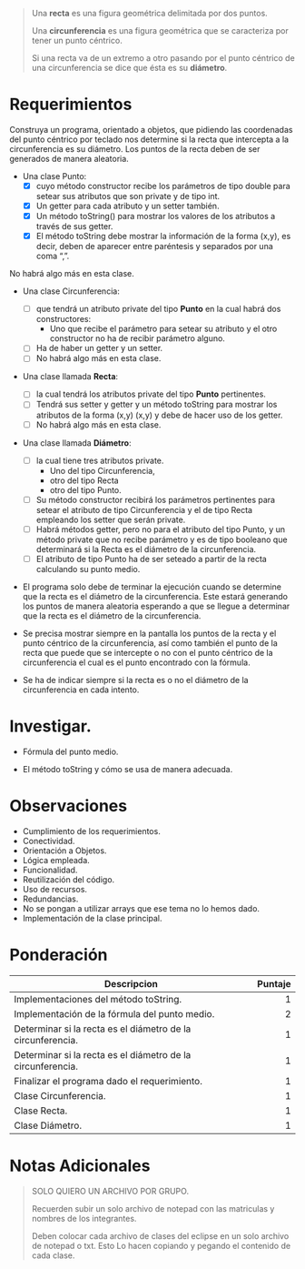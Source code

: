 > Una **recta** es una figura geométrica delimitada por dos puntos.
> 
> Una **circunferencia** es una figura geométrica que se caracteriza por tener un punto céntrico.
> 
> Si una recta va de un extremo a otro pasando por el punto céntrico de una circunferencia se dice que ésta es su **diámetro**. 


# Requerimientos

Construya un programa, orientado a objetos, que pidiendo las coordenadas del punto céntrico por teclado nos determine si la recta que intercepta a la circunferencia es su diámetro. Los puntos de la recta deben de ser generados de manera aleatoria. 


- Una clase Punto:
  - [x] cuyo método constructor recibe los parámetros de tipo double para setear sus atributos que son private y de tipo int.
  - [x] Un getter para cada atributo y un setter también.
  - [x] Un método toString() para mostrar los valores de los atributos a través de sus getter.
  - [x] El método toString debe mostrar la información de la  forma (x,y), es decir, deben de aparecer entre paréntesis y separados por una coma “,”.
 
No habrá algo más en esta clase.

- Una clase Circunferencia:
  - [ ] que tendrá un atributo private del tipo **Punto** en la cual habrá dos constructores:
    - Uno que recibe el parámetro para setear su atributo y el otro constructor no ha de recibir parámetro alguno.
  - [ ] Ha de haber un getter y un setter.
  - [ ] No habrá algo más en esta clase.

- Una clase llamada **Recta**:
  - [ ] la cual tendrá los atributos private del tipo **Punto** pertinentes.
  - [ ] Tendrá sus setter y  getter y un método toString para mostrar los atributos de la forma (x,y) (x,y) y debe de hacer uso de los getter.
  - [ ] No habrá algo más en esta clase.

- Una clase llamada **Diámetro**:
  - [ ] la cual tiene tres atributos private.
    - Uno del tipo Circunferencia,
    - otro del tipo Recta
    - otro del tipo Punto.
  - [ ] Su método constructor recibirá los parámetros pertinentes para setear el atributo de tipo Circunferencia y el de tipo Recta empleando los setter que serán private.
  - [ ] Habrá métodos getter, pero no para el atributo del tipo Punto, y un método private que no recibe parámetro y es de tipo booleano que determinará si la Recta es el diámetro de la circunferencia.
  - [ ] El atributo de tipo Punto ha de ser seteado a partir de la recta calculando su punto medio.

- El programa solo debe de terminar la ejecución cuando se determine que la recta es el diámetro de la circunferencia. Este estará generando los puntos de manera aleatoria esperando a que se llegue a determinar que la recta es el diámetro de la circunferencia.
  
- Se precisa mostrar siempre en la pantalla los puntos de la recta y el punto céntrico de la circunferencia, así como también el punto de la recta que puede que se intercepte o no con el punto céntrico de la circunferencia el cual es el punto encontrado con la fórmula.

- Se ha de indicar siempre si la recta es o no el diámetro de la circunferencia en cada intento.

# Investigar.

- Fórmula del punto medio.

- El método toString y cómo se usa de manera adecuada.

# Observaciones

- Cumplimiento de los requerimientos.
- Conectividad.
- Orientación a Objetos.
- Lógica empleada.
- Funcionalidad.
- Reutilización del código.
- Uso de recursos.
- Redundancias.
- No se pongan a utilizar arrays que ese tema no lo hemos dado.
- Implementación de la clase principal.

# Ponderación
|Descripcion|Puntaje|
|-----|-----:|
|Implementaciones del método toString.|1|
|Implementación de la fórmula del punto medio.|2|
|Determinar si la recta es el diámetro de la circunferencia.|1|
|Determinar si la recta es el diámetro de la circunferencia.|1|
|Finalizar el programa dado el requerimiento.|1|
|Clase Circunferencia.|1|
|Clase Recta.|1|
|Clase Diámetro. |1|

# Notas Adicionales
> SOLO QUIERO UN ARCHIVO POR GRUPO.
>
> Recuerden subir un solo archivo de notepad con las matriculas y nombres de los integrantes.
>
> Deben colocar cada archivo de clases del eclipse en un solo archivo de notepad o txt. Esto Lo hacen copiando y pegando el contenido de cada clase.